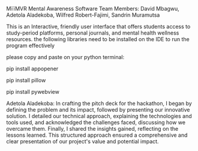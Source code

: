MïïMVR Mental Awareness Software
Team Members: David Mbagwu,  Adetola Aladekoba, Wilfred Robert-Fajimi, Sandrin Muramutsa

This is an Interactive, friendly user interface that offers students access to study-period platforms, personal journals, and mental health wellness resources.
the following libraries need to be installed on the IDE to run the program effectively

please copy and paste on your python terminal:



pip install appopener


pip install pillow



pip install pywebview

Adetola Aladekoba: In crafting the pitch deck for the hackathon, I began by defining the problem and its impact, followed by presenting our innovative solution. I detailed our technical approach, explaining the technologies and tools used, and acknowledged the challenges faced, discussing how we overcame them. Finally, I shared the insights gained, reflecting on the lessons learned. This structured approach ensured a comprehensive and clear presentation of our project's value and potential impact.

